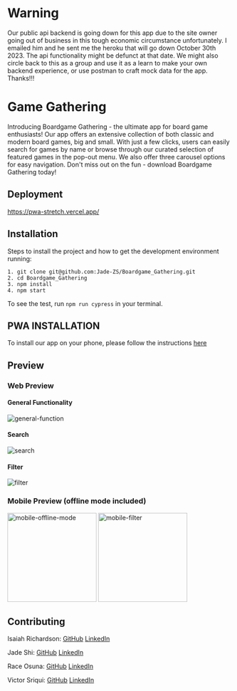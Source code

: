# Warning 

Our public api backend is going down for this app due to the site owner going out of business in this tough economic circumstance unfortunately. I emailed him and he sent me the heroku that will go down October 30th 2023. The api functionality might be defunct at that date. We might also circle back to this as a group and use it as a learn to make your own backend experience, or use postman to craft mock data for the app. Thanks!!!

# Game Gathering

Introducing Boardgame Gathering - the ultimate app for board game enthusiasts! Our app offers an extensive collection of both classic and modern board games, big and small. With just a few clicks, users can easily search for games by name or browse through our curated selection of featured games in the pop-out menu. We also offer three carousel options for easy navigation. Don't miss out on the fun - download Boardgame Gathering today!

## Deployment
https://pwa-stretch.vercel.app/

## Installation

Steps to install the project and how to get the development environment running:

```
1. git clone git@github.com:Jade-ZS/Boardgame_Gathering.git
2. cd Boardgame_Gathering
3. npm install
4. npm start

```

To see the test, run `npm run cypress` in your terminal.

## PWA INSTALLATION
To install our app on your phone, please follow the instructions [here](https://mobilesyrup.com/2020/05/24/how-install-progressive-web-app-pwa-android-ios-pc-mac/)

## Preview
### Web Preview
#### General Functionality
![general-function](https://user-images.githubusercontent.com/123802263/257012348-85ba8fd1-6f42-4f84-bd17-6090f085b0ca.gif)
#### Search
![search](https://user-images.githubusercontent.com/123802263/257012337-ec486d09-c530-40d2-92f7-f430315a11c5.gif)
#### Filter
![filter](https://user-images.githubusercontent.com/123802263/257012344-4b6e93c9-23ca-430b-956e-e04793f322b1.gif)

### Mobile Preview (offline mode included)
<p float='left'>
<img alt='mobile-offline-mode' src='https://user-images.githubusercontent.com/123802263/257332592-7202d415-7d65-4c4a-ab1f-9f15b01785ec.gif' width='200'/>
<img alt='mobile-filter' src='https://user-images.githubusercontent.com/123802263/257333838-7bdaa4b8-d515-4cb1-96a1-4f313c40d48c.gif' width='200'/>
</p>

## Contributing

Isaiah Richardson:
[GitHub](https://github.com/CapCinematic)
[LinkedIn](https://www.linkedin.com/in/isaiah-cap-richardson/)

Jade Shi:
[GitHub](https://github.com/Jade-ZS)
[LinkedIn](https://www.linkedin.com/in/ziyu-jade-shi-26447a19b/)

Race Osuna:
[GitHub](https://github.com/RaceOsuna)
[LinkedIn](https://www.linkedin.com/in/raceosuna/)

Victor Sriqui:
[GitHub](https://github.com/vsriqui)
[LinkedIn](https://turingschool.slack.com/archives/C05HRR6QES1/p1690658527589989)

